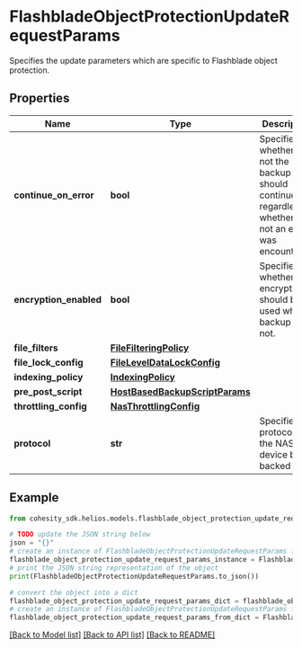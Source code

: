 # FlashbladeObjectProtectionUpdateRequestParams

Specifies the update parameters which are specific to Flashblade object protection.

## Properties

Name | Type | Description | Notes
------------ | ------------- | ------------- | -------------
**continue_on_error** | **bool** | Specifies whether or not the backup should continue regardless of whether or not an error was encountered. | [optional] 
**encryption_enabled** | **bool** | Specifies whether the encryption should be used while backup or not. | [optional] 
**file_filters** | [**FileFilteringPolicy**](FileFilteringPolicy.md) |  | [optional] 
**file_lock_config** | [**FileLevelDataLockConfig**](FileLevelDataLockConfig.md) |  | [optional] 
**indexing_policy** | [**IndexingPolicy**](IndexingPolicy.md) |  | [optional] 
**pre_post_script** | [**HostBasedBackupScriptParams**](HostBasedBackupScriptParams.md) |  | [optional] 
**throttling_config** | [**NasThrottlingConfig**](NasThrottlingConfig.md) |  | [optional] 
**protocol** | **str** | Specifies the protocol of the NAS device being backed up. | [optional] 

## Example

```python
from cohesity_sdk.helios.models.flashblade_object_protection_update_request_params import FlashbladeObjectProtectionUpdateRequestParams

# TODO update the JSON string below
json = "{}"
# create an instance of FlashbladeObjectProtectionUpdateRequestParams from a JSON string
flashblade_object_protection_update_request_params_instance = FlashbladeObjectProtectionUpdateRequestParams.from_json(json)
# print the JSON string representation of the object
print(FlashbladeObjectProtectionUpdateRequestParams.to_json())

# convert the object into a dict
flashblade_object_protection_update_request_params_dict = flashblade_object_protection_update_request_params_instance.to_dict()
# create an instance of FlashbladeObjectProtectionUpdateRequestParams from a dict
flashblade_object_protection_update_request_params_from_dict = FlashbladeObjectProtectionUpdateRequestParams.from_dict(flashblade_object_protection_update_request_params_dict)
```
[[Back to Model list]](../README.md#documentation-for-models) [[Back to API list]](../README.md#documentation-for-api-endpoints) [[Back to README]](../README.md)


